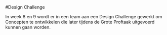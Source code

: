 #Design Challenge

In week 8 en 9 wordt er in een team aan een Design Challenge gewerkt om Concepten te ontwikkelen die later tijdens de Grote Proftaak uitgevoerd kunnen gaan worden. 
